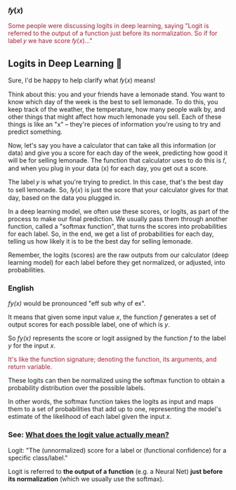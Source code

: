 ### 𝑓𝑦(𝑥)

<span style="color:#a71f36">Some people were discussing logits in deep learning, saying "Logit is referred to the output of a function just before its normalization. So if for label 𝑦 we have score 𝑓𝑦(𝑥)..."</span>

## Logits in Deep Learning 🍋

Sure, I'd be happy to help clarify what 𝑓𝑦(𝑥) means! 

Think about this: you and your friends have a lemonade stand. You want to know which day of the week is the best to sell lemonade. To do this, you keep track of the weather, the temperature, how many people walk by, and other things that might affect how much lemonade you sell. Each of these things is like an "x" &ndash; they're pieces of information you're using to try and predict something.

Now, let's say you have a calculator that can take all this information (or data) and give you a score for each day of the week, predicting how good it will be for selling lemonade. The function that calculator uses to do this is 𝑓, and when you plug in your data (x) for each day, you get out a score. 

The label 𝑦 is what you're trying to predict. In this case, that's the best day to sell lemonade. So, 𝑓𝑦(𝑥) is just the score that your calculator gives for that day, based on the data you plugged in.

In a deep learning model, we often use these scores, or logits, as part of the process to make our final prediction. We usually pass them through another function, called a "softmax function", that turns the scores into probabilities for each label. So, in the end, we get a list of probabilities for each day, telling us how likely it is to be the best day for selling lemonade.

Remember, the logits (scores) are the raw outputs from our calculator (deep learning model) for each label before they get normalized, or adjusted, into probabilities.

### English

*fy(x)* would be pronounced "eff sub why of ex".

It means that given some input value *x*, the function *f* generates a set of output scores for each possible label, one of which is *y*.

So *fy(x)* represents the score or logit assigned by the function *f* to the label *y* for the input *x*.

<span style="color:#a71f36;">It's like the function signature; denoting the function, its arguments, and return variable.</span>

These logits can then be normalized using the softmax function to obtain a probability distribution over the possible labels.

In other words, the softmax function takes the logits as input and maps them to a set of probabilities that add up to one, representing the model's estimate of the likelihood of each label given the input *x*.

### See: [What does the logit value actually mean?](https://stats.stackexchange.com/questions/52825/what-does-the-logit-value-actually-mean#498922)

Logit: "The (unnormalized) score for a label or (functional confidence) for a specific class/label."

Logit is referred to **the output of a function** (e.g. a Neural Net) **just before its normalization** (which we usually use the softmax).

<br>
